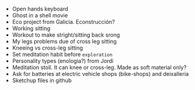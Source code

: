 - Open hands keyboard
- Ghost in a shell movie
- Eco project from Galicia. Econstrucción?
- Working sitting
- Workout to make stright/sitting back srong
- My legs problems due of cross leg sitting
- Kneeing vs cross-leg sitting
- Set meditation habit before `exploration`
- Personality types (enologia?) from Jordi
- Meditation stoll. It can knee or cross-leg. Made as soft material only?
- Ask for batteries at electric vehicle shops (bike-shops) and deixalleria
- Sketchup files in github